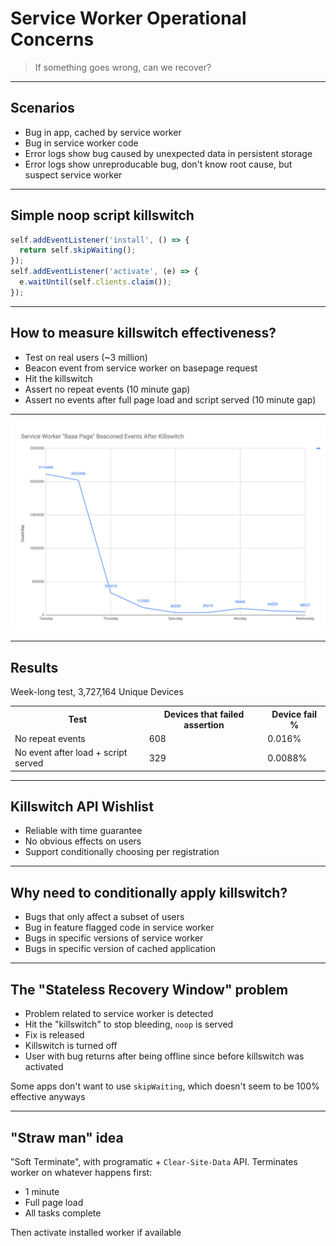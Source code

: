 # Service Worker Operational Concerns

> If something goes wrong, can we recover?

---

## Scenarios

* Bug in app, cached by service worker
* Bug in service worker code
* Error logs show bug caused by unexpected data in persistent storage
* Error logs show unreproducable bug, don't know root cause, but suspect service worker

---

## Simple noop script killswitch

```JavaScript
self.addEventListener('install', () => {
  return self.skipWaiting();
});
self.addEventListener('activate', (e) => {
  e.waitUntil(self.clients.claim());
});
```

---

## How to measure killswitch effectiveness?

* Test on real users (~3 million)
* Beacon event from service worker on basepage request
* Hit the killswitch
* Assert no repeat events (10 minute gap)
* Assert no events after full page load and script served (10 minute gap)

---

![swsse graph](https://raw.githubusercontent.com/asakusuma/sw-operational-concerns/master/images/swsse-graph.png "SWSSE Graph")

---

## Results
Week-long test, 3,727,164 Unique Devices
<table>
  <tr>
    <th>Test</th>
    <th>Devices that failed assertion</th>
    <th>Device fail %</th>
  </tr>
  <tr>
    <td>No repeat events</td>
    <td>608</td>
    <td>0.016%</td>
  </tr>
  <tr>
    <td>No event after load + script served</td>
    <td>329</td>
    <td>0.0088%</td>
  </tr> 
</table>

---

## Killswitch API Wishlist

* Reliable with time guarantee
* No obvious effects on users
* Support conditionally choosing per registration

---

## Why need to conditionally apply killswitch?

* Bugs that only affect a subset of users
* Bug in feature flagged code in service worker
* Bugs in specific versions of service worker
* Bugs in specific version of cached application

---

## The "Stateless Recovery Window" problem

* Problem related to service worker is detected
* Hit the "killswitch" to stop bleeding, `noop` is served
* Fix is released
* Killswitch is turned off
* User with bug returns after being offline since before killswitch was activated

Some apps don't want to use `skipWaiting`, which doesn't seem to be 100% effective anyways

---

## "Straw man" idea

"Soft Terminate", with programatic + `Clear-Site-Data` API. Terminates worker on whatever happens first:

* 1 minute
* Full page load
* All tasks complete

Then activate installed worker if available
